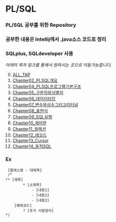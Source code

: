 # PL/SQL

### PL/SQL 공부를 위한 Repository
### 공부한 내용은 Intellij에서 .java소스 코드로 정리
###
### SQLplus, SQLdeveloper 사용

_아래의 목차 링크를 통해서 원하시는 곳으로 이동가능합니다._

0. [ALL_TAP](https://github.com/llhbum/PLSQL/blob/master/src/ALL_TAP.java)
2. [Chapter02_PLSQL개요](https://github.com/llhbum/PLSQL/blob/master/src/Chapter02_PLSQL%EA%B0%9C%EC%9A%94.java)
4. [Chapter04_PLSQL프로그램기본구조](https://github.com/llhbum/PLSQL/blob/master/src/Chapter04_PLSQL%ED%94%84%EB%A1%9C%EA%B7%B8%EB%9E%A8%EA%B8%B0%EB%B3%B8%EA%B5%AC%EC%A1%B0.java)
5. [Chapter05_구분자와식별자](https://github.com/llhbum/PLSQL/blob/master/src/Chapter05_%EA%B5%AC%EB%B6%84%EC%9E%90%EC%99%80%EC%8B%9D%EB%B3%84%EC%9E%90.java)
6. [Chapter06_데이터타입](https://github.com/llhbum/PLSQL/blob/master/src/Chapter06_%EB%8D%B0%EC%9D%B4%ED%84%B0%ED%83%80%EC%9E%85.java)
7. [Chapter07_변수와상수그리고리터널](https://github.com/llhbum/PLSQL/blob/master/src/Chapter07_%EB%B3%80%EC%88%98%EC%99%80%EC%83%81%EC%88%98%EA%B7%B8%EB%A6%AC%EA%B3%A0%EB%A6%AC%ED%84%B0%EB%84%90.java)
8. [Chapter08_표현식](https://github.com/llhbum/PLSQL/blob/master/src/Chapter08_%ED%91%9C%ED%98%84%EC%8B%9D.java)
9. [Chapter09_SQL실행](https://github.com/llhbum/PLSQL/blob/master/src/Chapter09_SQL%EC%8B%A4%ED%96%89.java)
10. [Chapter10_제어문](https://github.com/llhbum/PLSQL/blob/master/src/Chapter10_%EC%A0%9C%EC%96%B4%EB%AC%B8.java)
11. [Chapter11_컬렉션](https://github.com/llhbum/PLSQL/blob/master/src/Chapter11_%EC%BB%AC%EB%A0%89%EC%85%98.java)
12. [Chapter12_레코드](https://github.com/llhbum/PLSQL/blob/master/src/Chapter12_%EB%A0%88%EC%BD%94%EB%93%9C.java)
13. [Chapter13_Cursor](https://github.com/llhbum/PLSQL/blob/master/src/Chapter13_Cursor.java)
14. [Chapter14_동적SQL](https://github.com/llhbum/PLSQL/blob/master/src/Chapter14_%EB%8F%99%EC%A0%81SQL.java)


### Ex
	 [클래스명 - 대제목]
	 /*
	** [제목]
            * [소제목]
                - [내용1]
                - [내용1]
                - [내용2]
		[예제코드]
            ? [추가 사항정리]
	*/
